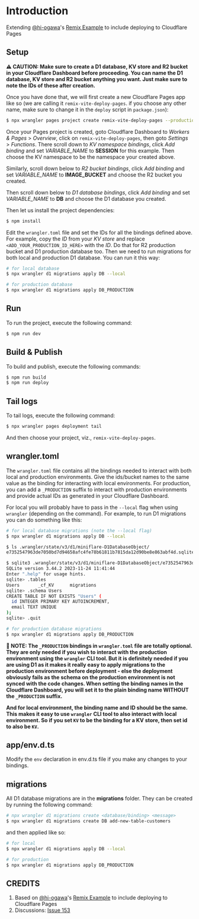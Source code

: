 # Introduction

Extending [@hi-ogawa](https://github.com/hi-ogawa)'s [Remix Example](https://github.com/hi-ogawa/vite-plugins/tree/main/packages/vite-node-miniflare/examples/remix) to include deploying to Cloudflare Pages

## Setup

**⚠️ CAUTION: Make sure to create a D1 database, KV store and R2 bucket in your Cloudflare Dashboard before proceeding. You can name the D1 database, KV store and R2 bucket anything you want. Just make sure to note the IDs of these after creation.**

Once you have done that, we will first create a new Cloudflare Pages app like so (we are calling it `remix-vite-deploy-pages`. if you choose any other name, make sure to change it in the `deploy` script in `package.json`):

```bash
$ npx wrangler pages project create remix-vite-deploy-pages --production-branch main
```

Once your Pages project is created, goto Cloudflare Dashboard to *Workers & Pages* > *Overview*, click on `remix-vite-deploy-pages`, then goto *Settings* > *Functions*. There scroll down to *KV namespace bindings*, click *Add binding* and set *VARIABLE_NAME* to **SESSION** for this example. Then choose the KV namespace to be the namespace your created above.

Similarly, scroll down below to *R2 bucket bindings*, click *Add binding* and set *VARIABLE_NAME* to **IMAGE_BUCKET** and choose the R2 bucket you created.

Then scroll down below to *D1 database bindings*, click *Add binding* and set *VARIABLE_NAME* to **DB** and choose the D1 database you created.

Then let us install the project dependencies:

```bash
$ npm install
```

Edit the `wrangler.toml` file and set the IDs for all the bindings defined above. For example, copy the *ID* from your *KV store* and replace `<ADD_YOUR_PRODUCTION_ID_HERE>` with the *ID*. Do that for R2 production bucket and D1 production database too. Then we need to run migrations for both local and production D1 database. You can run it this way:

```bash
# for local database
$ npx wrangler d1 migrations apply DB --local

# for production database
$ npx wrangler d1 migrations apply DB_PRODUCTION
```

## Run

To run the project, execute the following command:

```bash
$ npm run dev
```

## Build & Publish

To build and publish, execute the following commands:

```bash
$ npm run build
$ npm run deploy
```

## Tail logs

To tail logs, execute the following command:

```bash
$ npx wrangler pages deployment tail
```

And then choose your project, viz., `remix-vite-deploy-pages`.

## wrangler.toml

The `wrangler.toml` file contains all the bindings needed to interact with both local and production environments. Give the ids/bucket names to the same value as the binding for interacting with local environments. For production, you can add a `_PRODUCTION` suffix to interact with production environments and provide actual IDs as generated in your Cloudflare Dashboard.

For local you will probably have to pass in the `--local` flag when using `wrangler` (depending on the command). For example, to run D1 migrations you can do something like this:

```bash
# for local database migrations (note the --local flag)
$ npx wrangler d1 migrations apply DB --local

$ ls .wrangler/state/v3/d1/miniflare-D1DatabaseObject/                                                            (base)
e7352547963de7050bd7d94658afc4fe78b61811b7815da12d90be8e863abf4d.sqlite

$ sqlite3 .wrangler/state/v3/d1/miniflare-D1DatabaseObject/e7352547963de7050bd7d94658afc4fe78b61811b7815da12d90be8e863abf4d.sqlite
SQLite version 3.44.2 2023-11-24 11:41:44
Enter ".help" for usage hints.
sqlite> .tables
Users       _cf_KV      migrations
sqlite> .schema Users
CREATE TABLE IF NOT EXISTS "Users" (
  id INTEGER PRIMARY KEY AUTOINCREMENT,
  email TEXT UNIQUE
);
sqlite> .quit

# for production database migrations
$ npx wrangler d1 migrations apply DB_PRODUCTION
```

**💁 NOTE: The `_PRODUCTION` bindings in `wrangler.toml` file are totally optional. They are only needed if you wish to interact with the production environment using the `wrangler` CLI tool. But it is definitely needed if you are using D1 as it makes it really easy to apply migrations to the production environment before deployment - else the deployment obviously fails as the schema on the production environment is not synced with the code changes. When setting the binding names in the Cloudflare Dashboard, you will set it to the plain binding name WITHOUT the `_PRODUCTION` suffix.**

**And for local environment, the binding name and ID should be the same. This makes it easy to use `wrangler` CLI tool to also interact with local environment. So if you set `KV` to be the binding for a KV store, then set id to also be `KV`.**

## app/env.d.ts

Modify the `env` declaration in env.d.ts file if you make any changes to your bindings.

## migrations

All D1 database migrations are in the **migrations** folder. They can be created by running the following command:

```bash
# npx wrangler d1 migrations create <database/binding> <message>
$ npx wrangler d1 migrations create DB add-new-table-customers 
```

and then applied like so:

```bash
# for local
$ npx wrangler d1 migrations apply DB --local

# for production
$ npx wrangler d1 migrations apply DB_PRODUCTION
```

## CREDITS

1. Based on [@hi-ogawa](https://github.com/hi-ogawa)'s [Remix Example](https://github.com/hi-ogawa/vite-plugins/tree/main/packages/vite-node-miniflare/examples/remix) to include deploying to Cloudflare Pages
2. Discussions: [Issue 153](https://github.com/hi-ogawa/vite-plugins/issues/153)
